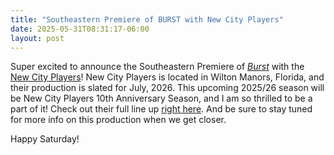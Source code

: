 ```yaml
---
title: "Southeastern Premiere of BURST with New City Players"
date: 2025-05-31T08:31:17-06:00
layout: post
---
```


Super excited to announce the Southeastern Premiere of [*Burst*](https://www.dramaticpublishing.com/browse/burst) with the [New City Players](https://newcityplayers.org/)! New City Players is located in Wilton Manors, Florida, and their production is slated for July, 2026. This upcoming 2025/26 season will be New City Players 10th Anniversary Season, and I am so thrilled to be a part of it! Check out their full line up [right here](https://newcityplayers.org/2025-26-season). And be sure to stay tuned for more info on this production when we get closer.

Happy Saturday!
